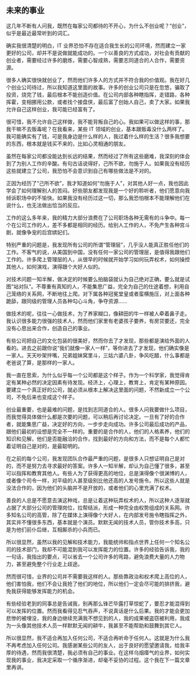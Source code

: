 <div class="inner">
<h2>未来的事业</h2>
<p>这几年不断有人问我，既然在每家公司都待的不开心，为什么不创业呢？“创业”，似乎是最近最常听到的词汇。</p>
<p>确实我很清楚的明白，IT 业界恐怕不存在适合我生长的公司环境，然而建立一家更好的公司，却并不是说做就能成功的。一个以善良的方式成功，对社会有贡献的创业者，需要经过许多的磨炼，需要心智成熟，需要志同道合的人合作，需要资源。</p>
<p>很多人确实很快就创业了，然而他们许多人的方式并不符合我的价值观。我在好几个创业公司待过，所以我知道这里面的故事。许多的创业公司只是在忽悠，骗取了投资，烧完了钱，最后根本不能创造价值。在公司内部各种瞎指挥，走错路，各种挥霍，变相挪用公款，或者找个接盘侠，最后富了创始人自己，卖了大家。如果我允许自己这样创业，我可能已经富有了。</p>
<p>很可惜，我不允许自己这样做，我不能背叛自己的心。我如果可以做这样的事，那我干嘛不去贩毒呢？在我看来，某些 IT 领域的创业，基本跟贩毒没什么两样了。我可能确实有了钱，可是我身边是什么样的人，我过着什么样的生活？很多我想要的东西，根本就是钱买不来的，比如心灵相通的朋友。</p>
<p>虽然在每家公司都没能达到长远的结果，然而经过了所有这些磨难，我深刻的体会到了为别人工作的辛酸。有句古话说得好，己所不欲，勿施于人。如果我没有经历这些就建立了公司，我恐怕不会意识到自己有哪些做法是不对的。</p>
<p>正因为经历了“己所不欲”，我才知道如何“勿施于人”，对其他人好一点，我也因此学会了如何理解别人的苦闷。好些朋友都发现我是一个好的聆听者，他们愿意向我倾诉职场中的不愉快。如果我没有经历过这一切，那么我恐怕根本不能理解他们在说什么，也无法做出恰当的反应。</p>
<p>工作的这么多年来，我的精力大部分浪费在了公司职场各种无需有的斗争中。每一个在公司工作的人，差不多都是相同的经历。给别人工作的人，不免产生各种宫斗剧，就像争宠的后宫嫔妃们。</p>
<p>特别严重的问题是，我发现所有公司的所谓“管理层”，几乎没人能真正胜任他们的工作。不客气的说，从美国到中国，没有任何一家公司的管理层，是值得我跟他们工作的。许多爬上管理层的人，从很早的时候就开始学习如何玩弄权术，如何操控其他人，如何演戏，演得跟个大好人似的。</p>
<p>对技术问题一知半解，做决定的时候要么拍脑袋就认为自己绝对正确，要么就是试图“站对队”。不尊重有真知的人，不能集思广益，完全为自己的仕途着想，利用自己笼络的关系网，不断地往上爬。对下属各种冠冕堂皇或者蛮横施压，对上面各种跪舔，跟同级的管理人员各种勾心斗角，争夺资源……</p>
<p>做技术的呢，往往一心做技术，为了养家糊口，像耕田的牛一样被人牵着鼻子走。我认识很多能力很强的技术人，然而他们家里有老婆孩子要养，有房贷要还，完全没有心思出来合作，创造自己的事业。</p>
<p>有些公司把自己的文化包装的很美好，然而你去了才发现，那些都是演给外面的人看的。进去之前跟你说“我们就像一家人一样”，等你进去了才发现，他们确实像是一家人。天天吵架拌嘴，兄弟姐妹窝里斗，三姑六婆八卦，争风吃醋，什么事都是老爸说了算，是那样的一家人。</p>
<p>我一直在思索，为什么似乎每一个公司都是这个样子。作为一个科学家，我觉得肯定有某种必然的决定因素有待发现。经济上，心理上，教育上，肯定有某种原因。要建立一个真正好的公司，就必须从根本上解决这里面的问题，不然新成立一个公司，不免后来也变成这个样子。</p>
<p>创业最重要，也是最难的问题，是找到志同道合的人。很多人问我要做什么项目，而我觉得具体做什么都是次要的问题，可以稍后再讨论决定。一旦有了好的合作者，就能集思广益，决定好的方向，一步步走向成功。许多公司最后成功的产品，跟他们最初的设想是完全不一样的。重要的是合作的人，他们的人格素养，他们的知识和见解，他们是否能融洽的合作，找到最好的方向和方法，而不是每个人都忙着证明自己是对的，是最聪明的。</p>
<p>在之前的每个公司，我发现团队合作最严重的问题，是很多人只想证明自己是对的，而不是努力去寻求最好的答案。许多人一知半解，却认为自己懂了很多，甚至可以指挥和教育其他人。有些人为了获得更高的地位，总是演得像个很渊博的人，或者像个司令一样，对平级的人甚至级别比他还高的人发号施令。所以这些人就是没法合作的，因为他们的头脑并不是开放的，或者他们的心里充满了权术。</p>
<p>善良的人总是不愿意去演这种戏，总是让着这种玩弄权术的人，所以这种人逐渐就占据了大部分公司的管理岗位，拉帮结派，形成一种完全由权势组成的关系网。许多知名公司的高管，除了在媒体上演得像个大好人，在内部发号施令瞎指挥之外，其实并不懂很多东西，基本就是个演员。默默无闻的技术人员，管你技术多高，只是为他们前仆后继，互相厮杀的小兵而已。</p>
<p>所以很显然，虽然以我的见解和技术能力，我能统帅和指点世界上任何一个知名公司的技术部门，我却不可能混到我可以发挥能力的位置。许多的经验告诉我，我的一句话，我指出的要点，可以省去一个公司许多的弯路，避免浪费大量的人力物力，甚至避免整个行业走上歧途。</p>
<p>然而很可惜，业界的公司并不需要我这样的人。那些靠政治和权术爬上高位的人，他们害怕我，他们不会让我抢了他们的地位，所以他们一定会尽可能的排挤我，避免我获得能够发挥能力的机会。</p>
<p>有些经验老到的同事总是告诫我，别再那么锋芒毕露打草惊蛇了，要忍才能混得到可以发挥的位置。然而我看得见忍气吞声，不说真话是什么后果。我的才能会更加悲惨的被埋没，我的身边继续充满我不想见到的人，我的成果被盗窃被利用，我成为一头像其他技术人员一样默默无闻的耕牛，我甚至不能帮助和鼓舞到其它人。</p>
<p>所以很显然，我不适合再加入任何公司，不适合再听命于任何人。这就是为什么我不再考虑加入任何公司。我感谢某些公司的友人，出于良好的愿望邀请我，给我丰厚的待遇，然而我很清楚，我必须有自己的事业。在这样乌烟瘴气的业界，如何实现我的事业，我决定采取一个循序渐进，却毫不妥协的过程。这个我在下一篇文章里再讲。</p>
</div>
    
